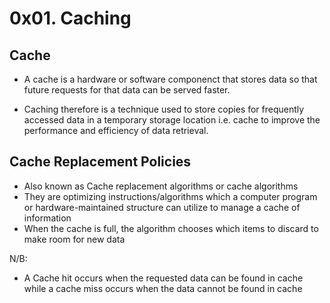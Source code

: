 # 0x01. Caching

## Cache
- A cache is a hardware or software componenct that stores data so that future requests for that data can be served faster.

- Caching therefore is a technique used to store copies for frequently accessed data in a temporary storage location i.e. cache to improve the performance and efficiency of data retrieval.

## Cache Replacement Policies
- Also known as Cache replacement algorithms or cache algorithms
- They are optimizing instructions/algorithms which a computer program or hardware-maintained structure can utilize to manage a cache of information
- When the cache is full, the algorithm chooses which items to discard to make room for new data

N/B:
  - A Cache hit occurs when the requested data can be found in cache while a cache miss occurs when the data cannot be found in cache
